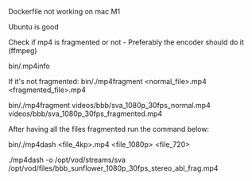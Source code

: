 Dockerfile not working on mac M1

Ubuntu is good

Check if mp4 is fragmented or not - Preferably the encoder should do it (ffmpeg)

bin/.mp4info <file>

If it's not fragmented:
bin/./mp4fragment <normal_file>.mp4 <fragmented_file>.mp4

bin/./mp4fragment videos/bbb/sva_1080p_30fps_normal.mp4 videos/bbb/sva_1080p_30fps_fragmented.mp4

After having all the files fragmented run the command below:
  
bin/./mp4dash <file_4kp>.mp4 <file_1080p> <file_720> 

./mp4dash -o /opt/vod/streams/sva  /opt/vod/files/bbb_sunflower_1080p_30fps_stereo_abl_frag.mp4
